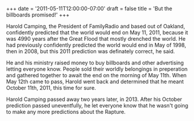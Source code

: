 +++
date = '2011-05-11T12:00:00-07:00'
draft = false
title = 'But the billboards promised!'
+++

Harold Camping, the President of FamilyRadio and based out of Oakland, confidently predicted that the world would end on May 11, 2011, because it was 4990 years after the Great Flood that mostly drenched the world.  He had previously confidently predicted the world would end in May of 1998, then in 2008, but this 2011 prediction was definately correct, he said.

He and his ministry raised money to buy billboards and other advertising letting everyone know.  People sold their worldly belongings in preperation and gathered together to await the end on the morning of May 11th.  When May 12th came to pass, Harold went back and determined that he meant October 11th, 2011, this time for sure.

Harold Camping passed away two years later, in 2013.  After his October prediction passed uneventfully, he let everyone know that he wasn't going to make any more predictions about the Rapture.